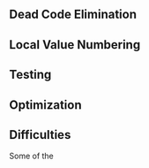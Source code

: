 ## Dead Code Elimination

## Local Value Numbering

## Testing

## Optimization

## Difficulties

Some of the 